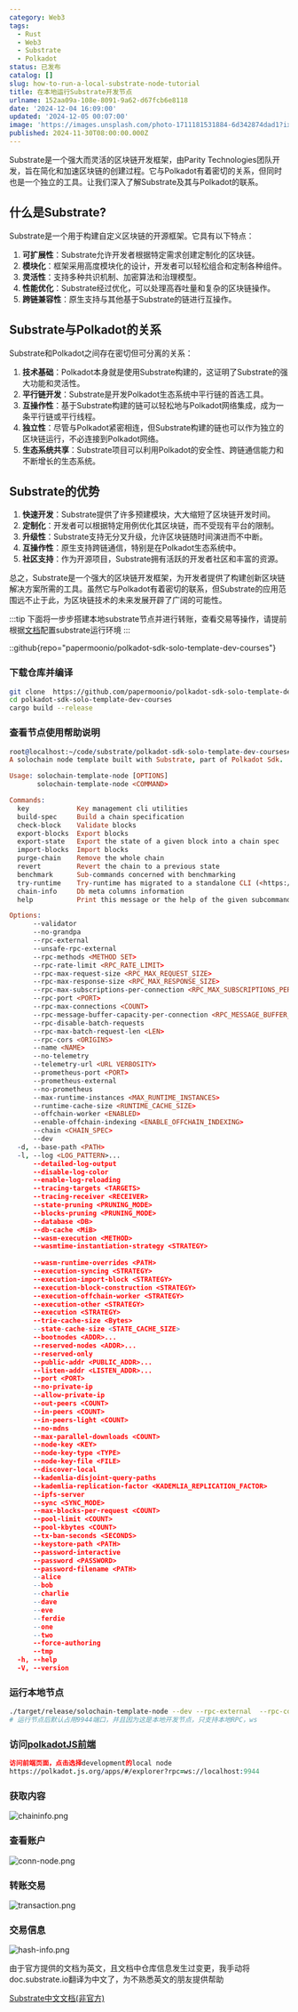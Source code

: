 ```yaml
---
category: Web3
tags:
  - Rust
  - Web3
  - Substrate
  - Polkadot
status: 已发布
catalog: []
slug: how-to-run-a-local-substrate-node-tutorial
title: 在本地运行Substrate开发节点
urlname: 152aa09a-108e-8091-9a62-d67fcb6e8118
date: '2024-12-04 16:09:00'
updated: '2024-12-05 00:07:00'
image: 'https://images.unsplash.com/photo-1711181531884-6d342874dad1?ixlib=rb-4.0.3&q=85&fm=jpg&crop=entropy&cs=srgb'
published: 2024-11-30T08:00:00.000Z
---
```


Substrate是一个强大而灵活的区块链开发框架，由Parity Technologies团队开发，旨在简化和加速区块链的创建过程。它与Polkadot有着密切的关系，但同时也是一个独立的工具。让我们深入了解Substrate及其与Polkadot的联系。


## 什么是Substrate?


Substrate是一个用于构建自定义区块链的开源框架。它具有以下特点：

1. **可扩展性**：Substrate允许开发者根据特定需求创建定制化的区块链。
2. **模块化**：框架采用高度模块化的设计，开发者可以轻松组合和定制各种组件。
3. **灵活性**：支持多种共识机制、加密算法和治理模型。
4. **性能优化**：Substrate经过优化，可以处理高吞吐量和复杂的区块链操作。
5. **跨链兼容性**：原生支持与其他基于Substrate的链进行互操作。

## Substrate与Polkadot的关系


Substrate和Polkadot之间存在密切但可分离的关系：

1. **技术基础**：Polkadot本身就是使用Substrate构建的，这证明了Substrate的强大功能和灵活性。
2. **平行链开发**：Substrate是开发Polkadot生态系统中平行链的首选工具。
3. **互操作性**：基于Substrate构建的链可以轻松地与Polkadot网络集成，成为一条平行链或平行线程。
4. **独立性**：尽管与Polkadot紧密相连，但Substrate构建的链也可以作为独立的区块链运行，不必连接到Polkadot网络。
5. **生态系统共享**：Substrate项目可以利用Polkadot的安全性、跨链通信能力和不断增长的生态系统。

## Substrate的优势

1. **快速开发**：Substrate提供了许多预建模块，大大缩短了区块链开发时间。
2. **定制化**：开发者可以根据特定用例优化其区块链，而不受现有平台的限制。
3. **升级性**：Substrate支持无分叉升级，允许区块链随时间演进而不中断。
4. **互操作性**：原生支持跨链通信，特别是在Polkadot生态系统中。
5. **社区支持**：作为开源项目，Substrate拥有活跃的开发者社区和丰富的资源。

总之，Substrate是一个强大的区块链开发框架，为开发者提供了构建创新区块链解决方案所需的工具。虽然它与Polkadot有着密切的联系，但Substrate的应用范围远不止于此，为区块链技术的未来发展开辟了广阔的可能性。


:::tip
下面将一步步搭建本地substrate节点并进行转账，查看交易等操作，请提前根据[文档](https://substrate-docs.pages.dev/en/install/macos/?mode=light)配置substrate运行环境
:::


::github{repo="papermoonio/polkadot-sdk-solo-template-dev-courses"}


### 下载仓库并编译


```bash
git clone  https://github.com/papermoonio/polkadot-sdk-solo-template-dev-courses 
cd polkadot-sdk-solo-template-dev-courses
cargo build --release
```


### 查看节点使用帮助说明


```prolog
root@localhost:~/code/substrate/polkadot-sdk-solo-template-dev-courses# ./target/release/solochain-template-node -h
A solochain node template built with Substrate, part of Polkadot Sdk.

Usage: solochain-template-node [OPTIONS]
       solochain-template-node <COMMAND>

Commands:
  key            Key management cli utilities
  build-spec     Build a chain specification
  check-block    Validate blocks
  export-blocks  Export blocks
  export-state   Export the state of a given block into a chain spec
  import-blocks  Import blocks
  purge-chain    Remove the whole chain
  revert         Revert the chain to a previous state
  benchmark      Sub-commands concerned with benchmarking
  try-runtime    Try-runtime has migrated to a standalone CLI (<https://github.com/paritytech/try-runtime-cli>). The subcommand exists as a stub and deprecation notice. It will be removed entirely some time after January 2024
  chain-info     Db meta columns information
  help           Print this message or the help of the given subcommand(s)

Options:
      --validator                                                                                Enable validator mode
      --no-grandpa                                                                               Disable GRANDPA
      --rpc-external                                                                             Listen to all RPC interfaces (default: local)
      --unsafe-rpc-external                                                                      Listen to all RPC interfaces
      --rpc-methods <METHOD SET>                                                                 RPC methods to expose. [default: auto] [possible values: auto, safe, unsafe]
      --rpc-rate-limit <RPC_RATE_LIMIT>                                                          RPC rate limiting (calls/minute) for each connection
      --rpc-max-request-size <RPC_MAX_REQUEST_SIZE>                                              Set the maximum RPC request payload size for both HTTP and WS in megabytes [default: 15]
      --rpc-max-response-size <RPC_MAX_RESPONSE_SIZE>                                            Set the maximum RPC response payload size for both HTTP and WS in megabytes [default: 15]
      --rpc-max-subscriptions-per-connection <RPC_MAX_SUBSCRIPTIONS_PER_CONNECTION>              Set the maximum concurrent subscriptions per connection [default: 1024]
      --rpc-port <PORT>                                                                          Specify JSON-RPC server TCP port
      --rpc-max-connections <COUNT>                                                              Maximum number of RPC server connections [default: 100]
      --rpc-message-buffer-capacity-per-connection <RPC_MESSAGE_BUFFER_CAPACITY_PER_CONNECTION>  The number of messages the RPC server is allowed to keep in memory [default: 64]
      --rpc-disable-batch-requests                                                               Disable RPC batch requests
      --rpc-max-batch-request-len <LEN>                                                          Limit the max length per RPC batch request
      --rpc-cors <ORIGINS>                                                                       Specify browser *origins* allowed to access the HTTP & WS RPC servers
      --name <NAME>                                                                              The human-readable name for this node
      --no-telemetry                                                                             Disable connecting to the Substrate telemetry server
      --telemetry-url <URL VERBOSITY>                                                            The URL of the telemetry server to connect to
      --prometheus-port <PORT>                                                                   Specify Prometheus exporter TCP Port
      --prometheus-external                                                                      Expose Prometheus exporter on all interfaces
      --no-prometheus                                                                            Do not expose a Prometheus exporter endpoint
      --max-runtime-instances <MAX_RUNTIME_INSTANCES>                                            The size of the instances cache for each runtime [max: 32] [default: 8]
      --runtime-cache-size <RUNTIME_CACHE_SIZE>                                                  Maximum number of different runtimes that can be cached [default: 2]
      --offchain-worker <ENABLED>                                                                Execute offchain workers on every block [default: when-authority] [possible values: always, never, when-authority]
      --enable-offchain-indexing <ENABLE_OFFCHAIN_INDEXING>                                      Enable offchain indexing API [default: false] [possible values: true, false]
      --chain <CHAIN_SPEC>                                                                       Specify the chain specification
      --dev                                                                                      Specify the development chain
  -d, --base-path <PATH>                                                                         Specify custom base path
  -l, --log <LOG_PATTERN>...                                                                     Sets a custom logging filter (syntax: `<target>=<level>`)
      --detailed-log-output                                                                      Enable detailed log output
      --disable-log-color                                                                        Disable log color output
      --enable-log-reloading                                                                     Enable feature to dynamically update and reload the log filter
      --tracing-targets <TARGETS>                                                                Sets a custom profiling filter
      --tracing-receiver <RECEIVER>                                                              Receiver to process tracing messages [default: log] [possible values: log]
      --state-pruning <PRUNING_MODE>                                                             Specify the state pruning mode
      --blocks-pruning <PRUNING_MODE>                                                            Specify the blocks pruning mode [default: archive-canonical]
      --database <DB>                                                                            Select database backend to use [possible values: rocksdb, paritydb, auto, paritydb-experimental]
      --db-cache <MiB>                                                                           Limit the memory the database cache can use
      --wasm-execution <METHOD>                                                                  Method for executing Wasm runtime code [default: compiled] [possible values: interpreted-i-know-what-i-do, compiled]
      --wasmtime-instantiation-strategy <STRATEGY>                                               The WASM instantiation method to use [default: pooling-copy-on-write] [possible values: pooling-copy-on-write, recreate-instance-copy-on-write, pooling,
                                                                                                 recreate-instance]
      --wasm-runtime-overrides <PATH>                                                            Specify the path where local WASM runtimes are stored
      --execution-syncing <STRATEGY>                                                             Runtime execution strategy for importing blocks during initial sync [possible values: native, wasm, both, native-else-wasm]
      --execution-import-block <STRATEGY>                                                        Runtime execution strategy for general block import (including locally authored blocks) [possible values: native, wasm, both, native-else-wasm]
      --execution-block-construction <STRATEGY>                                                  Runtime execution strategy for constructing blocks [possible values: native, wasm, both, native-else-wasm]
      --execution-offchain-worker <STRATEGY>                                                     Runtime execution strategy for offchain workers [possible values: native, wasm, both, native-else-wasm]
      --execution-other <STRATEGY>                                                               Runtime execution strategy when not syncing, importing or constructing blocks [possible values: native, wasm, both, native-else-wasm]
      --execution <STRATEGY>                                                                     The execution strategy that should be used by all execution contexts [possible values: native, wasm, both, native-else-wasm]
      --trie-cache-size <Bytes>                                                                  Specify the state cache size [default: 67108864]
      --state-cache-size <STATE_CACHE_SIZE>                                                      DEPRECATED: switch to `--trie-cache-size`
      --bootnodes <ADDR>...                                                                      Specify a list of bootnodes
      --reserved-nodes <ADDR>...                                                                 Specify a list of reserved node addresses
      --reserved-only                                                                            Whether to only synchronize the chain with reserved nodes
      --public-addr <PUBLIC_ADDR>...                                                             Public address that other nodes will use to connect to this node
      --listen-addr <LISTEN_ADDR>...                                                             Listen on this multiaddress
      --port <PORT>                                                                              Specify p2p protocol TCP port
      --no-private-ip                                                                            Always forbid connecting to private IPv4/IPv6 addresses
      --allow-private-ip                                                                         Always accept connecting to private IPv4/IPv6 addresses
      --out-peers <COUNT>                                                                        Number of outgoing connections we're trying to maintain [default: 8]
      --in-peers <COUNT>                                                                         Maximum number of inbound full nodes peers [default: 32]
      --in-peers-light <COUNT>                                                                   Maximum number of inbound light nodes peers [default: 100]
      --no-mdns                                                                                  Disable mDNS discovery (default: true)
      --max-parallel-downloads <COUNT>                                                           Maximum number of peers from which to ask for the same blocks in parallel [default: 5]
      --node-key <KEY>                                                                           Secret key to use for p2p networking
      --node-key-type <TYPE>                                                                     Crypto primitive to use for p2p networking [default: ed25519] [possible values: ed25519]
      --node-key-file <FILE>                                                                     File from which to read the node's secret key to use for p2p networking
      --discover-local                                                                           Enable peer discovery on local networks
      --kademlia-disjoint-query-paths                                                            Require iterative Kademlia DHT queries to use disjoint paths
      --kademlia-replication-factor <KADEMLIA_REPLICATION_FACTOR>                                Kademlia replication factor [default: 20]
      --ipfs-server                                                                              Join the IPFS network and serve transactions over bitswap protocol
      --sync <SYNC_MODE>                                                                         Blockchain syncing mode. [default: full] [possible values: full, fast, fast-unsafe, warp]
      --max-blocks-per-request <COUNT>                                                           Maximum number of blocks per request [default: 64]
      --pool-limit <COUNT>                                                                       Maximum number of transactions in the transaction pool [default: 8192]
      --pool-kbytes <COUNT>                                                                      Maximum number of kilobytes of all transactions stored in the pool [default: 20480]
      --tx-ban-seconds <SECONDS>                                                                 How long a transaction is banned for
      --keystore-path <PATH>                                                                     Specify custom keystore path
      --password-interactive                                                                     Use interactive shell for entering the password used by the keystore
      --password <PASSWORD>                                                                      Password used by the keystore
      --password-filename <PATH>                                                                 File that contains the password used by the keystore
      --alice                                                                                    Shortcut for `--name Alice --validator`
      --bob                                                                                      Shortcut for `--name Bob --validator`
      --charlie                                                                                  Shortcut for `--name Charlie --validator`
      --dave                                                                                     Shortcut for `--name Dave --validator`
      --eve                                                                                      Shortcut for `--name Eve --validator`
      --ferdie                                                                                   Shortcut for `--name Ferdie --validator`
      --one                                                                                      Shortcut for `--name One --validator`
      --two                                                                                      Shortcut for `--name Two --validator`
      --force-authoring                                                                          Enable authoring even when offline
      --tmp                                                                                      Run a temporary node
  -h, --help                                                                                     Print help (see more with '--help')
  -V, --version                                                                                  Print version
```


### 运行本地节点


```bash
./target/release/solochain-template-node --dev --rpc-external  --rpc-cors all
# 运行节点后默认占用9944端口，并且因为这是本地开发节点，只支持本地RPC，ws
```


### 访问[polkadotJS前端](https://polkadot.js.org/apps/#/explorer?rpc=ws://localhost:9944)


```prolog
访问前端页面，点击选择development的local node
https://polkadot.js.org/apps/#/explorer?rpc=ws://localhost:9944
```


### 获取内容


![chaininfo.png](https://prod-files-secure.s3.us-west-2.amazonaws.com/5d24fe63-e567-4804-86f9-9fdc62e13082/89be5adf-5619-4306-be75-45b425e3c446/chaininfo.png?X-Amz-Algorithm=AWS4-HMAC-SHA256&X-Amz-Content-Sha256=UNSIGNED-PAYLOAD&X-Amz-Credential=ASIAZI2LB466WQ5FLZZS%2F20250213%2Fus-west-2%2Fs3%2Faws4_request&X-Amz-Date=20250213T053530Z&X-Amz-Expires=3600&X-Amz-Security-Token=IQoJb3JpZ2luX2VjEOL%2F%2F%2F%2F%2F%2F%2F%2F%2F%2FwEaCXVzLXdlc3QtMiJHMEUCIBW29DZUZylsWiZjQXdVD9Vi0MWLDY3dWH5yyCuS9x6qAiEAs7ZHDXQGhkTUCZKks8WI7RbXbIK4xWUduBf%2FvsT7CVMqiAQI%2B%2F%2F%2F%2F%2F%2F%2F%2F%2F%2F%2FARAAGgw2Mzc0MjMxODM4MDUiDJDkipb1sFekLDAx7SrcA1dQ5%2FUWF10Lko%2B2bpDJIThrIIY7xwk5OZmgpTqUMrEhy602KbpMt8lEV72t6gb%2FDtqbsZ9QdnIoby2B9oeOLKIyFpkaQdG2a4P99QLQ0h9sNoAtFdQHCJKwE2KZNR6CKe%2BcrIehVvZ6fBmG%2FJaDc5JllpsuzeTZim3iGs9iR4uA0evEKitJslOktSBa6n%2F%2BUqKYeZGm4qWof88JEys1AMIoocGKh%2Fqvv5kpZt6tAb7mUyjlWmySD28t8Z%2BL1upCfLvahSruOmX2UkQG8cJlWv951aWANQqCtNHqwvls8z%2B7V%2BNMOk43hVK39GLupk9lxDkfxmBvGp91Mjjf5cewT1J6kyB0wDTfJjrLQDlhTKYHMwhZGSx666OcSrfs%2F7r0oPkIjxMgsReoU%2Fi3l0JbK%2BGNONFFEUHpTdemw%2BCKGstMolsxrLC6IrPJVf5QKvgLeP9YGNmsgT7hSY1wfmgsITFKpWBwtml8tFLNObbnzo%2BnyOoOWvTUApc646jf6zNzNcTASAbvyzKBSdiMG3gwj1MycBvIKaP6kZ9yZ8Zh2FX4xJSN1%2FjfmdwzGMP3mgZ1vQ1KeyM6zHnbGLdWy63kjlDmEOvjiTzQ2oXPe7ugVZ01mrQKJAjeHYkENjA5MLeXtb0GOqUBV3ikaAV1n2vbW6ZEjDUh%2Bgg5V3E36GLokYkrR7m20J1CZSRwFQkpIDNslNQ7RxRGZHQiNZ2Wx%2Bc%2BTcQT0q2avp2FqM4NLolZAQ0XmApj3qDBCsuAYWlB07JX7wRWYMb%2FO%2F7Uktuxm5vvdhQ6kkSgChDkHbOZFn0%2Bb0PRTscg6fCiY6oKfoM79EvQLWVDih2McPfuF41VP5ituN6yAVoTjlBtfTHK&X-Amz-Signature=7a081dbefdf8d114ba7bf6e8286d910924779ebb6135812df3254c5cfa0140a7&X-Amz-SignedHeaders=host&x-id=GetObject)


### 查看账户


![conn-node.png](https://prod-files-secure.s3.us-west-2.amazonaws.com/5d24fe63-e567-4804-86f9-9fdc62e13082/05964f92-c6d8-42d1-b4a1-b3a852295683/conn-node.png?X-Amz-Algorithm=AWS4-HMAC-SHA256&X-Amz-Content-Sha256=UNSIGNED-PAYLOAD&X-Amz-Credential=ASIAZI2LB466WQ5FLZZS%2F20250213%2Fus-west-2%2Fs3%2Faws4_request&X-Amz-Date=20250213T053530Z&X-Amz-Expires=3600&X-Amz-Security-Token=IQoJb3JpZ2luX2VjEOL%2F%2F%2F%2F%2F%2F%2F%2F%2F%2FwEaCXVzLXdlc3QtMiJHMEUCIBW29DZUZylsWiZjQXdVD9Vi0MWLDY3dWH5yyCuS9x6qAiEAs7ZHDXQGhkTUCZKks8WI7RbXbIK4xWUduBf%2FvsT7CVMqiAQI%2B%2F%2F%2F%2F%2F%2F%2F%2F%2F%2F%2FARAAGgw2Mzc0MjMxODM4MDUiDJDkipb1sFekLDAx7SrcA1dQ5%2FUWF10Lko%2B2bpDJIThrIIY7xwk5OZmgpTqUMrEhy602KbpMt8lEV72t6gb%2FDtqbsZ9QdnIoby2B9oeOLKIyFpkaQdG2a4P99QLQ0h9sNoAtFdQHCJKwE2KZNR6CKe%2BcrIehVvZ6fBmG%2FJaDc5JllpsuzeTZim3iGs9iR4uA0evEKitJslOktSBa6n%2F%2BUqKYeZGm4qWof88JEys1AMIoocGKh%2Fqvv5kpZt6tAb7mUyjlWmySD28t8Z%2BL1upCfLvahSruOmX2UkQG8cJlWv951aWANQqCtNHqwvls8z%2B7V%2BNMOk43hVK39GLupk9lxDkfxmBvGp91Mjjf5cewT1J6kyB0wDTfJjrLQDlhTKYHMwhZGSx666OcSrfs%2F7r0oPkIjxMgsReoU%2Fi3l0JbK%2BGNONFFEUHpTdemw%2BCKGstMolsxrLC6IrPJVf5QKvgLeP9YGNmsgT7hSY1wfmgsITFKpWBwtml8tFLNObbnzo%2BnyOoOWvTUApc646jf6zNzNcTASAbvyzKBSdiMG3gwj1MycBvIKaP6kZ9yZ8Zh2FX4xJSN1%2FjfmdwzGMP3mgZ1vQ1KeyM6zHnbGLdWy63kjlDmEOvjiTzQ2oXPe7ugVZ01mrQKJAjeHYkENjA5MLeXtb0GOqUBV3ikaAV1n2vbW6ZEjDUh%2Bgg5V3E36GLokYkrR7m20J1CZSRwFQkpIDNslNQ7RxRGZHQiNZ2Wx%2Bc%2BTcQT0q2avp2FqM4NLolZAQ0XmApj3qDBCsuAYWlB07JX7wRWYMb%2FO%2F7Uktuxm5vvdhQ6kkSgChDkHbOZFn0%2Bb0PRTscg6fCiY6oKfoM79EvQLWVDih2McPfuF41VP5ituN6yAVoTjlBtfTHK&X-Amz-Signature=53345b383256f1838b31195ef5f0b93b848bbfce9498e0ad1ecc89b1e0a74bea&X-Amz-SignedHeaders=host&x-id=GetObject)


### 转账交易


![transaction.png](https://prod-files-secure.s3.us-west-2.amazonaws.com/5d24fe63-e567-4804-86f9-9fdc62e13082/65593d3b-9b56-4fbe-a383-1447c903127f/transaction.png?X-Amz-Algorithm=AWS4-HMAC-SHA256&X-Amz-Content-Sha256=UNSIGNED-PAYLOAD&X-Amz-Credential=ASIAZI2LB466WQ5FLZZS%2F20250213%2Fus-west-2%2Fs3%2Faws4_request&X-Amz-Date=20250213T053530Z&X-Amz-Expires=3600&X-Amz-Security-Token=IQoJb3JpZ2luX2VjEOL%2F%2F%2F%2F%2F%2F%2F%2F%2F%2FwEaCXVzLXdlc3QtMiJHMEUCIBW29DZUZylsWiZjQXdVD9Vi0MWLDY3dWH5yyCuS9x6qAiEAs7ZHDXQGhkTUCZKks8WI7RbXbIK4xWUduBf%2FvsT7CVMqiAQI%2B%2F%2F%2F%2F%2F%2F%2F%2F%2F%2F%2FARAAGgw2Mzc0MjMxODM4MDUiDJDkipb1sFekLDAx7SrcA1dQ5%2FUWF10Lko%2B2bpDJIThrIIY7xwk5OZmgpTqUMrEhy602KbpMt8lEV72t6gb%2FDtqbsZ9QdnIoby2B9oeOLKIyFpkaQdG2a4P99QLQ0h9sNoAtFdQHCJKwE2KZNR6CKe%2BcrIehVvZ6fBmG%2FJaDc5JllpsuzeTZim3iGs9iR4uA0evEKitJslOktSBa6n%2F%2BUqKYeZGm4qWof88JEys1AMIoocGKh%2Fqvv5kpZt6tAb7mUyjlWmySD28t8Z%2BL1upCfLvahSruOmX2UkQG8cJlWv951aWANQqCtNHqwvls8z%2B7V%2BNMOk43hVK39GLupk9lxDkfxmBvGp91Mjjf5cewT1J6kyB0wDTfJjrLQDlhTKYHMwhZGSx666OcSrfs%2F7r0oPkIjxMgsReoU%2Fi3l0JbK%2BGNONFFEUHpTdemw%2BCKGstMolsxrLC6IrPJVf5QKvgLeP9YGNmsgT7hSY1wfmgsITFKpWBwtml8tFLNObbnzo%2BnyOoOWvTUApc646jf6zNzNcTASAbvyzKBSdiMG3gwj1MycBvIKaP6kZ9yZ8Zh2FX4xJSN1%2FjfmdwzGMP3mgZ1vQ1KeyM6zHnbGLdWy63kjlDmEOvjiTzQ2oXPe7ugVZ01mrQKJAjeHYkENjA5MLeXtb0GOqUBV3ikaAV1n2vbW6ZEjDUh%2Bgg5V3E36GLokYkrR7m20J1CZSRwFQkpIDNslNQ7RxRGZHQiNZ2Wx%2Bc%2BTcQT0q2avp2FqM4NLolZAQ0XmApj3qDBCsuAYWlB07JX7wRWYMb%2FO%2F7Uktuxm5vvdhQ6kkSgChDkHbOZFn0%2Bb0PRTscg6fCiY6oKfoM79EvQLWVDih2McPfuF41VP5ituN6yAVoTjlBtfTHK&X-Amz-Signature=4d4d485d252ecf9df822b62f9c4b8b88f28944bdd6bdcd6df306e03b2284fbc6&X-Amz-SignedHeaders=host&x-id=GetObject)


### 交易信息


![hash-info.png](https://prod-files-secure.s3.us-west-2.amazonaws.com/5d24fe63-e567-4804-86f9-9fdc62e13082/7b9b0ba8-edf2-4998-9e9d-9cde7a64aa23/hash-info.png?X-Amz-Algorithm=AWS4-HMAC-SHA256&X-Amz-Content-Sha256=UNSIGNED-PAYLOAD&X-Amz-Credential=ASIAZI2LB466WQ5FLZZS%2F20250213%2Fus-west-2%2Fs3%2Faws4_request&X-Amz-Date=20250213T053530Z&X-Amz-Expires=3600&X-Amz-Security-Token=IQoJb3JpZ2luX2VjEOL%2F%2F%2F%2F%2F%2F%2F%2F%2F%2FwEaCXVzLXdlc3QtMiJHMEUCIBW29DZUZylsWiZjQXdVD9Vi0MWLDY3dWH5yyCuS9x6qAiEAs7ZHDXQGhkTUCZKks8WI7RbXbIK4xWUduBf%2FvsT7CVMqiAQI%2B%2F%2F%2F%2F%2F%2F%2F%2F%2F%2F%2FARAAGgw2Mzc0MjMxODM4MDUiDJDkipb1sFekLDAx7SrcA1dQ5%2FUWF10Lko%2B2bpDJIThrIIY7xwk5OZmgpTqUMrEhy602KbpMt8lEV72t6gb%2FDtqbsZ9QdnIoby2B9oeOLKIyFpkaQdG2a4P99QLQ0h9sNoAtFdQHCJKwE2KZNR6CKe%2BcrIehVvZ6fBmG%2FJaDc5JllpsuzeTZim3iGs9iR4uA0evEKitJslOktSBa6n%2F%2BUqKYeZGm4qWof88JEys1AMIoocGKh%2Fqvv5kpZt6tAb7mUyjlWmySD28t8Z%2BL1upCfLvahSruOmX2UkQG8cJlWv951aWANQqCtNHqwvls8z%2B7V%2BNMOk43hVK39GLupk9lxDkfxmBvGp91Mjjf5cewT1J6kyB0wDTfJjrLQDlhTKYHMwhZGSx666OcSrfs%2F7r0oPkIjxMgsReoU%2Fi3l0JbK%2BGNONFFEUHpTdemw%2BCKGstMolsxrLC6IrPJVf5QKvgLeP9YGNmsgT7hSY1wfmgsITFKpWBwtml8tFLNObbnzo%2BnyOoOWvTUApc646jf6zNzNcTASAbvyzKBSdiMG3gwj1MycBvIKaP6kZ9yZ8Zh2FX4xJSN1%2FjfmdwzGMP3mgZ1vQ1KeyM6zHnbGLdWy63kjlDmEOvjiTzQ2oXPe7ugVZ01mrQKJAjeHYkENjA5MLeXtb0GOqUBV3ikaAV1n2vbW6ZEjDUh%2Bgg5V3E36GLokYkrR7m20J1CZSRwFQkpIDNslNQ7RxRGZHQiNZ2Wx%2Bc%2BTcQT0q2avp2FqM4NLolZAQ0XmApj3qDBCsuAYWlB07JX7wRWYMb%2FO%2F7Uktuxm5vvdhQ6kkSgChDkHbOZFn0%2Bb0PRTscg6fCiY6oKfoM79EvQLWVDih2McPfuF41VP5ituN6yAVoTjlBtfTHK&X-Amz-Signature=5e25e19f00e53caad698c5d02ae25f1c4bc296f8b45e6039401bd8a10293449b&X-Amz-SignedHeaders=host&x-id=GetObject)


由于官方提供的文档为英文，且文档中仓库信息发生过变更，我手动将doc.substrate.io翻译为中文了，为不熟悉英文的朋友提供帮助


[ Substrate中文文档(非官方)](https://substrate-docs.pages.dev/en/tutorials/build-a-blockchain/?mode=light)


